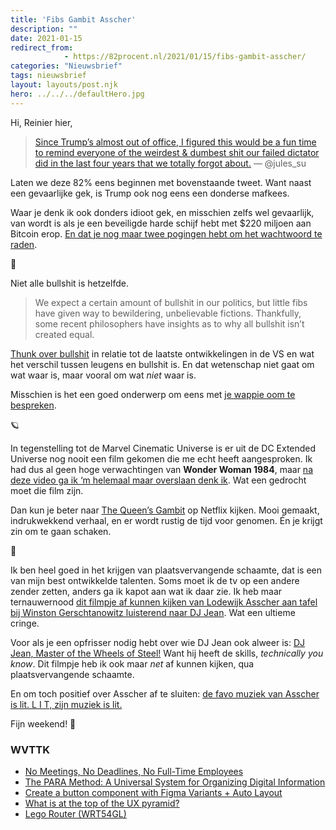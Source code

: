 ```yaml
---
title: 'Fibs Gambit Asscher'
description: ""
date: 2021-01-15
redirect_from: 
            - https://82procent.nl/2021/01/15/fibs-gambit-asscher/
categories: "Nieuwsbrief"
tags: nieuwsbrief	
layout: layouts/post.njk
hero: ../../../defaultHero.jpg
---
```

<!-- wp:paragraph -->

Hi, Reinier hier,

<!-- /wp:paragraph -->

<!-- wp:quote -->

> [Since Trump’s almost out of office, I figured this would be a fun time to remind everyone of the weirdest & dumbest shit our failed dictator did in the last four years that we totally forgot about.](https://twitter.com/jules_su/status/1348879180658860032) — @jules_su

<!-- /wp:quote -->

<!-- wp:paragraph -->

Laten we deze 82% eens beginnen met bovenstaande tweet. Want naast een gevaarlijke gek, is Trump ook nog eens een donderse mafkees.

<!-- /wp:paragraph -->

<!-- wp:paragraph -->

Waar je denk ik ook donders idioot gek, en misschien zelfs wel gevaarlijk, van wordt is als je een beveiligde harde schijf hebt met \$220 miljoen aan Bitcoin erop. [En dat je nog maar twee pogingen hebt om het wachtwoord te raden](https://twitter.com/AsteadWesley/status/1348988647358537729/photo/1).

<!-- /wp:paragraph -->

<!-- wp:paragraph -->

💩

<!-- /wp:paragraph -->

<!-- wp:paragraph -->

Niet alle bullshit is hetzelfde.

<!-- /wp:paragraph -->

<!-- wp:quote -->

> We expect a certain amount of bullshit in our politics, but little fibs have given way to bewildering, unbelievable fictions. Thankfully, some recent philosophers have insights as to why all bullshit isn’t created equal.

<!-- /wp:quote -->

<!-- wp:paragraph -->

[Thunk over bullshit](https://www.youtube.com/watch?v=9VrkFmMkzwc) in relatie tot de laatste ontwikkelingen in de VS en wat het verschil tussen leugens en bullshit is. En dat wetenschap niet gaat om wat waar is, maar vooral om wat _niet_ waar is.

<!-- /wp:paragraph -->

<!-- wp:paragraph -->

Misschien is het een goed onderwerp om eens met [je wappie oom te bespreken](https://berthub.eu/articles/posts/corona-en-je-oom/).

<!-- /wp:paragraph -->

<!-- wp:paragraph -->

🪐

<!-- /wp:paragraph -->

<!-- wp:paragraph -->

In tegenstelling tot de Marvel Cinematic Universe is er uit de DC Extended Universe nog nooit een film gekomen die me echt heeft aangesproken. Ik had dus al geen hoge verwachtingen van **Wonder Woman 1984**, maar [na deze video ga ik ‘m helemaal maar overslaan denk ik](https://youtube.com/watch?v=PeieblTIw7A). Wat een gedrocht moet die film zijn.

<!-- /wp:paragraph -->

<!-- wp:paragraph -->

Dan kun je beter naar [The Queen’s Gambit](<https://en.wikipedia.org/wiki/The_Queen%27s_Gambit_(miniseries)>) op Netflix kijken. Mooi gemaakt, indrukwekkend verhaal, en er wordt rustig de tijd voor genomen. Én je krijgt zin om te gaan schaken.

<!-- /wp:paragraph -->

<!-- wp:paragraph -->

😬

<!-- /wp:paragraph -->

<!-- wp:paragraph -->

Ik ben heel goed in het krijgen van plaatsvervangende schaamte, dat is een van mijn best ontwikkelde talenten. Soms moet ik de tv op een andere zender zetten, anders ga ik kapot aan wat ik daar zie. Ik heb maar ternauwernood [dit filmpje af kunnen kijken van Lodewijk Asscher aan tafel bij Winston Gerschtanowitz luisterend naar DJ Jean](https://twitter.com/ThomasHogeling/status/1349660070993424384). Wat een ultieme cringe.

<!-- /wp:paragraph -->

<!-- wp:paragraph -->

Voor als je een opfrisser nodig hebt over wie DJ Jean ook alweer is: [DJ Jean, Master of the Wheels of Steel!](https://www.youtube.com/watch?v=8q0fKqICI84&feature=youtu.be) Want hij heeft de skills, _technically you know_. Dit filmpje heb ik ook maar _net_ af kunnen kijken, qua plaatsvervangende schaamte.

<!-- /wp:paragraph -->

<!-- wp:paragraph -->

En om toch positief over Asscher af te sluiten: [de favo muziek van Asscher is lit. L I T, zijn muziek is lit.](https://twitter.com/youngocci/status/1349666430300676097)

<!-- /wp:paragraph -->

<!-- wp:paragraph -->

Fijn weekend! 👋

<!-- /wp:paragraph -->

<!-- wp:heading {"level":3} -->

### WVTTK

<!-- /wp:heading -->

<!-- wp:list -->

- [No Meetings, No Deadlines, No Full-Time Employees](https://sahillavingia.com/work)
- [The PARA Method: A Universal System for Organizing Digital Information](https://fortelabs.co/blog/para/)
- [Create a button component with Figma Variants + Auto Layout](https://uxdesign.cc/create-a-button-component-with-figma-variants-auto-layout-ac636ea1db76)
- [What is at the top of the UX pyramid?](https://medium.com/design-leadership-notebook/what-is-at-the-top-of-the-ux-pyramid-f9fc0c178803)
- [Lego Router (WRT54GL)](https://tfvlrue.wordpress.com/2010/01/08/lego-router-wrt54gl/)

<!-- /wp:list -->

